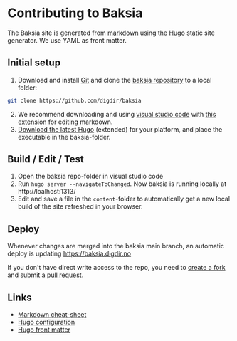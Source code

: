 # Contributing to Baksia

The Baksia site is generated from [markdown](https://github.com/adam-p/markdown-here/wiki/Markdown-Cheatsheet) 
using the [Hugo](https://gohugo.io/overview/introduction/) static site generator.
We use YAML as front matter.

## Initial setup

1. Download and install [Git](https://git-scm.com/downloads) and clone the [baksia repository](https://github.com/digdir/baksia) to a local folder:
```bash
git clone https://github.com/digdir/baksia
```
2. We recommend downloading and using [visual studio code](https://code.visualstudio.com) with [this extension](https://marketplace.visualstudio.com/items?itemName=yzhang.markdown-all-in-one) for editing markdown.
3. [Download the latest Hugo](https://github.com/gohugoio/hugo/releases) (extended) for your platform, and place the executable in the baksia-folder.

## Build / Edit / Test

1. Open the baksia repo-folder in visual studio code
2. Run `hugo server --navigateToChanged`. Now baksia is running locally at http://loalhost:1313/
3. Edit and save a file in the `content`-folder to automatically get a new local build of the site refreshed in your browser.

## Deploy
Whenever changes are merged into the baksia main branch, an automatic deploy is updating https://baksia.digdir.no

If you don't have direct write access to the repo, you need to [create a fork](https://help.github.com/articles/fork-a-repo/)
and submit a [pull request](https://help.github.com/articles/about-pull-requests/).

## Links

 - [Markdown cheat-sheet](https://github.com/adam-p/markdown-here/wiki/Markdown-Cheatsheet)
 - [Hugo configuration](https://gohugo.io/overview/configuration/)
 - [Hugo front matter](https://gohugo.io/content/front-matter/)
